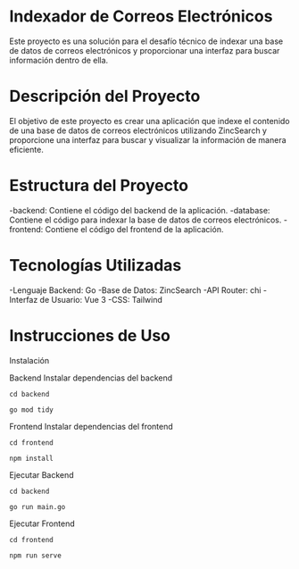 # Indexador de Correos Electrónicos
Este proyecto es una solución para el desafío técnico de indexar una base de datos de correos electrónicos y proporcionar una interfaz para buscar información dentro de ella.

# Descripción del Proyecto
El objetivo de este proyecto es crear una aplicación que indexe el contenido de una base de datos de correos electrónicos utilizando ZincSearch y proporcione una interfaz para buscar y visualizar la información de manera eficiente.

# Estructura del Proyecto
-backend: Contiene el código del backend de la aplicación.
-database: Contiene el código para indexar la base de datos de correos electrónicos.
-frontend: Contiene el código del frontend de la aplicación.

# Tecnologías Utilizadas
-Lenguaje Backend: Go
-Base de Datos: ZincSearch
-API Router: chi
-Interfaz de Usuario: Vue 3
-CSS: Tailwind

# Instrucciones de Uso

Instalación

Backend
Instalar dependencias del backend
```
cd backend
```
```
go mod tidy
```
Frontend
Instalar dependencias del frontend
```
cd frontend
```
```
npm install
```

Ejecutar Backend
```
cd backend
```
```
go run main.go
```

Ejecutar Frontend
```
cd frontend
```
```
npm run serve
```